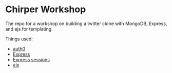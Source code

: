 Chirper Workshop
===

The repo for a workshop on building a twitter clone with MongoDB, Express, and ejs for templating.

Things used:
- [auth0](https://auth0.com/)
- [Express](http://expressjs.com/)
- [Express sessions](https://github.com/expressjs/session)
- [ejs](http://www.embeddedjs.com/)
